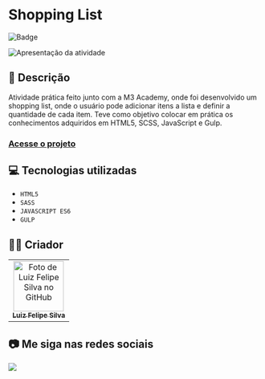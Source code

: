 # Shopping List
![Badge](http://img.shields.io/static/v1?label=STATUS&message=CONCLUIDO&color=GREEN&style=for-the-badge)

<img src="https://github.com/luizfelipe9627/tourist-attractions-m3/blob/main/src/assets/img/apresentacao.gif" alt="Apresentação da atividade">

## 📄 Descrição

Atividade prática feito junto com a M3 Academy, onde foi desenvolvido um shopping list, onde o usuário pode adicionar itens a lista e definir a quantidade de cada item. Teve como objetivo colocar em prática os conhecimentos adquiridos em HTML5, SCSS, JavaScript e Gulp.

### <a href="https://luizfelipe9627-shopping-list.netlify.app">Acesse o projeto</a>

## 💻 Tecnologias utilizadas

- ``HTML5``
- ``SASS``
- ``JAVASCRIPT ES6``
- ``GULP``

## 🧑‍💻 Criador

<table>
  <tr>
    <td align="center">
      <a href="https://github.com/luizfelipe9627">
        <img src="https://github.com/luizfelipe9627.png" width="100px;" alt="Foto de Luiz Felipe Silva no GitHub"/><br>
        <sub>
          <b>Luiz Felipe Silva</b>
        </sub>
      </a>
    </td>
  </tr>
</table>

## 📷 Me siga nas redes sociais<br>

<p align="left">
  <a href="https://www.linkedin.com/in/luizfelipe9627/" target="_blank"><img src="https://img.shields.io/badge/-LinkedIn-%230077B5?style=for-the-badge&logo=linkedin&logoColor=white"></a>
</p>


